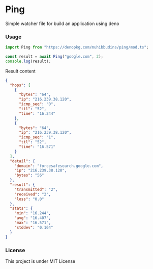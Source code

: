 # Ping

Simple watcher file for build an application using deno

### Usage

```typescript
import Ping from "https://denopkg.com/muhibbudins/ping/mod.ts";

const result = await Ping("google.com", 2);
console.log(result);
```

Result content

```json
{
  "hops": [
    {
      "bytes": "64",
      "ip": "216.239.38.120",
      "icmp_seq": "0",
      "ttl": "52",
      "time": "16.244"
    },
    {
      "bytes": "64",
      "ip": "216.239.38.120",
      "icmp_seq": "1",
      "ttl": "52",
      "time": "16.571"
    }
  ],
  "detail": {
    "domain": "forcesafesearch.google.com",
    "ip": "216.239.38.120",
    "bytes": "56"
  },
  "result": {
    "transmitted": "2",
    "received": "2",
    "loss": "0.0"
  },
  "stats": {
    "min": "16.244",
    "avg": "16.407",
    "max": "16.571",
    "stddev": "0.164"
  }
}
```

### License

This project is under MIT License
